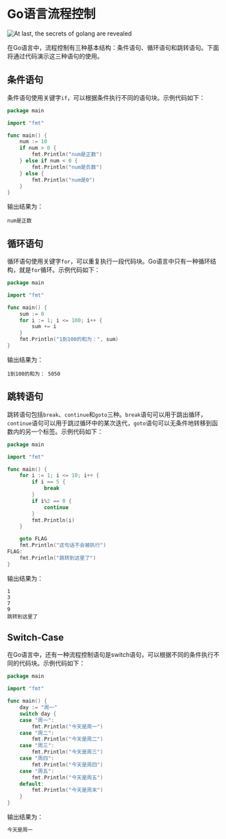 # Go语言流程控制

![At last, the secrets of golang are revealed](https://typora-1300715298.cos.ap-shanghai.myqcloud.com//blog20230301230835.png)

在Go语言中，流程控制有三种基本结构：条件语句、循环语句和跳转语句。下面将通过代码演示这三种语句的使用。

## 条件语句

条件语句使用关键字`if`，可以根据条件执行不同的语句块。示例代码如下：

```go
package main

import "fmt"

func main() {
    num := 10
    if num > 0 {
        fmt.Println("num是正数")
    } else if num < 0 {
        fmt.Println("num是负数")
    } else {
        fmt.Println("num是0")
    }
}
```

输出结果为：

```
num是正数
```

## 循环语句

循环语句使用关键字`for`，可以重复执行一段代码块。Go语言中只有一种循环结构，就是`for`循环。示例代码如下：

```go
package main

import "fmt"

func main() {
    sum := 0
    for i := 1; i <= 100; i++ {
        sum += i
    }
    fmt.Println("1到100的和为：", sum)
}
```

输出结果为：

```
1到100的和为： 5050
```

## 跳转语句

跳转语句包括`break`、`continue`和`goto`三种。`break`语句可以用于跳出循环，`continue`语句可以用于跳过循环中的某次迭代，`goto`语句可以无条件地转移到函数内的另一个标签。示例代码如下：

```go
package main

import "fmt"

func main() {
    for i := 1; i <= 10; i++ {
        if i == 5 {
            break
        }
        if i%2 == 0 {
            continue
        }
        fmt.Println(i)
    }

    goto FLAG
    fmt.Println("这句话不会被执行")
FLAG:
    fmt.Println("跳转到这里了")
}
```

输出结果为：

```
1
3
7
9
跳转到这里了
```

## Switch-Case

在Go语言中，还有一种流程控制语句是switch语句，可以根据不同的条件执行不同的代码块。示例代码如下：

```go
package main

import "fmt"

func main() {
    day := "周一"
    switch day {
    case "周一":
        fmt.Println("今天是周一")
    case "周二":
        fmt.Println("今天是周二")
    case "周三":
        fmt.Println("今天是周三")
    case "周四":
        fmt.Println("今天是周四")
    case "周五":
        fmt.Println("今天是周五")
    default:
        fmt.Println("今天是周末")
    }
}
```

输出结果为：

```bash
今天是周一
```

